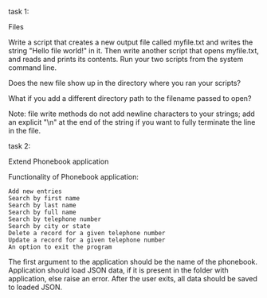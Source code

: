 task 1:

Files

Write a script that creates a new output file called myfile.txt and writes the string "Hello file world!" in it.
Then write another script that opens myfile.txt, and reads and prints its contents. Run your two scripts from the system command line. 

Does the new file show up in the directory where you ran your scripts? 

What if you add a different directory path to the filename passed to open?

 

Note: file write methods do not add newline characters to your strings; add an explicit "\n" at the end of the string if you want to fully terminate the line in the file.

task 2:

Extend Phonebook application

Functionality of Phonebook application:

    Add new entries 
    Search by first name 
    Search by last name 
    Search by full name
    Search by telephone number
    Search by city or state
    Delete a record for a given telephone number
    Update a record for a given telephone number
    An option to exit the program

 

The first argument to the application should be the name of the phonebook. Application should load JSON data, if it is present in the folder with application, else raise an error. After the user exits, all data should be saved to loaded JSON.